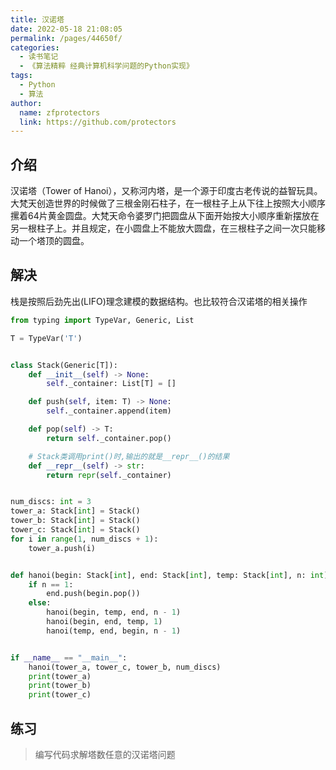 ```yaml
---
title: 汉诺塔
date: 2022-05-18 21:08:05
permalink: /pages/44650f/
categories:
  - 读书笔记
  - 《算法精粹 经典计算机科学问题的Python实现》
tags:
  - Python
  - 算法
author: 
  name: zfprotectors
  link: https://github.com/protectors
---
```


## 介绍
汉诺塔（Tower of Hanoi），又称河内塔，是一个源于印度古老传说的益智玩具。大梵天创造世界的时候做了三根金刚石柱子，在一根柱子上从下往上按照大小顺序摞着64片黄金圆盘。大梵天命令婆罗门把圆盘从下面开始按大小顺序重新摆放在另一根柱子上。并且规定，在小圆盘上不能放大圆盘，在三根柱子之间一次只能移动一个塔顶的圆盘。

## 解决
栈是按照后劲先出(LIFO)理念建模的数据结构。也比较符合汉诺塔的相关操作

```python
from typing import TypeVar, Generic, List

T = TypeVar('T')


class Stack(Generic[T]):
    def __init__(self) -> None:
        self._container: List[T] = []

    def push(self, item: T) -> None:
        self._container.append(item)

    def pop(self) -> T:
        return self._container.pop()

    # Stack类调用print()时,输出的就是__repr__()的结果
    def __repr__(self) -> str:
        return repr(self._container)


num_discs: int = 3
tower_a: Stack[int] = Stack()
tower_b: Stack[int] = Stack()
tower_c: Stack[int] = Stack()
for i in range(1, num_discs + 1):
    tower_a.push(i)


def hanoi(begin: Stack[int], end: Stack[int], temp: Stack[int], n: int) -> None:
    if n == 1:
        end.push(begin.pop())
    else:
        hanoi(begin, temp, end, n - 1)
        hanoi(begin, end, temp, 1)
        hanoi(temp, end, begin, n - 1)


if __name__ == "__main__":
    hanoi(tower_a, tower_c, tower_b, num_discs)
    print(tower_a)
    print(tower_b)
    print(tower_c)

```

## 练习
> 编写代码求解塔数任意的汉诺塔问题

